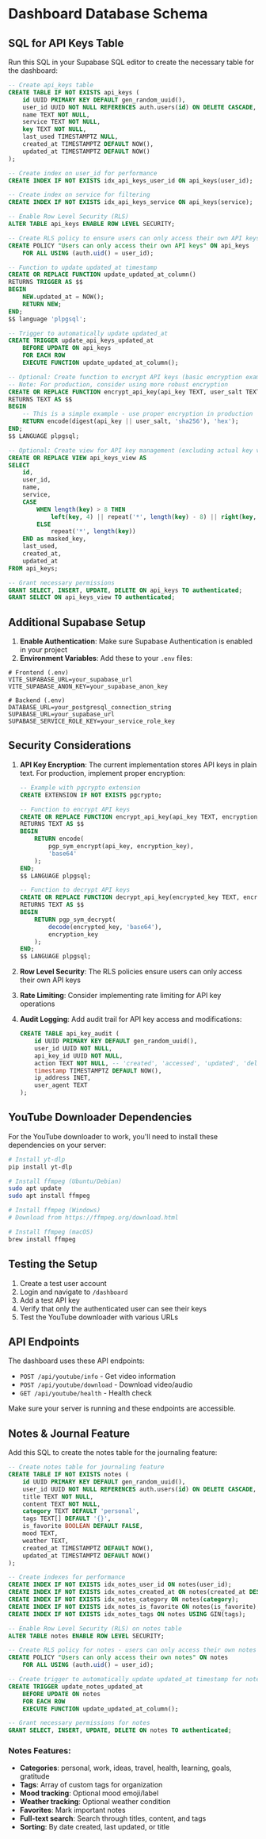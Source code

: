 # Dashboard Database Schema

## SQL for API Keys Table

Run this SQL in your Supabase SQL editor to create the necessary table for the dashboard:

```sql
-- Create api_keys table
CREATE TABLE IF NOT EXISTS api_keys (
    id UUID PRIMARY KEY DEFAULT gen_random_uuid(),
    user_id UUID NOT NULL REFERENCES auth.users(id) ON DELETE CASCADE,
    name TEXT NOT NULL,
    service TEXT NOT NULL,
    key TEXT NOT NULL,
    last_used TIMESTAMPTZ NULL,
    created_at TIMESTAMPTZ DEFAULT NOW(),
    updated_at TIMESTAMPTZ DEFAULT NOW()
);

-- Create index on user_id for performance
CREATE INDEX IF NOT EXISTS idx_api_keys_user_id ON api_keys(user_id);

-- Create index on service for filtering
CREATE INDEX IF NOT EXISTS idx_api_keys_service ON api_keys(service);

-- Enable Row Level Security (RLS)
ALTER TABLE api_keys ENABLE ROW LEVEL SECURITY;

-- Create RLS policy to ensure users can only access their own API keys
CREATE POLICY "Users can only access their own API keys" ON api_keys
    FOR ALL USING (auth.uid() = user_id);

-- Function to update updated_at timestamp
CREATE OR REPLACE FUNCTION update_updated_at_column()
RETURNS TRIGGER AS $$
BEGIN
    NEW.updated_at = NOW();
    RETURN NEW;
END;
$$ language 'plpgsql';

-- Trigger to automatically update updated_at
CREATE TRIGGER update_api_keys_updated_at 
    BEFORE UPDATE ON api_keys 
    FOR EACH ROW 
    EXECUTE FUNCTION update_updated_at_column();

-- Optional: Create function to encrypt API keys (basic encryption example)
-- Note: For production, consider using more robust encryption
CREATE OR REPLACE FUNCTION encrypt_api_key(api_key TEXT, user_salt TEXT DEFAULT 'default_salt')
RETURNS TEXT AS $$
BEGIN
    -- This is a simple example - use proper encryption in production
    RETURN encode(digest(api_key || user_salt, 'sha256'), 'hex');
END;
$$ LANGUAGE plpgsql;

-- Optional: Create view for API key management (excluding actual key values)
CREATE OR REPLACE VIEW api_keys_view AS
SELECT 
    id,
    user_id,
    name,
    service,
    CASE 
        WHEN length(key) > 8 THEN 
            left(key, 4) || repeat('*', length(key) - 8) || right(key, 4)
        ELSE 
            repeat('*', length(key))
    END as masked_key,
    last_used,
    created_at,
    updated_at
FROM api_keys;

-- Grant necessary permissions
GRANT SELECT, INSERT, UPDATE, DELETE ON api_keys TO authenticated;
GRANT SELECT ON api_keys_view TO authenticated;
```

## Additional Supabase Setup

1. **Enable Authentication**: Make sure Supabase Authentication is enabled in your project
2. **Environment Variables**: Add these to your `.env` files:

```env
# Frontend (.env)
VITE_SUPABASE_URL=your_supabase_url
VITE_SUPABASE_ANON_KEY=your_supabase_anon_key

# Backend (.env)
DATABASE_URL=your_postgresql_connection_string
SUPABASE_URL=your_supabase_url
SUPABASE_SERVICE_ROLE_KEY=your_service_role_key
```

## Security Considerations

1. **API Key Encryption**: The current implementation stores API keys in plain text. For production, implement proper encryption:
   ```sql
   -- Example with pgcrypto extension
   CREATE EXTENSION IF NOT EXISTS pgcrypto;
   
   -- Function to encrypt API keys
   CREATE OR REPLACE FUNCTION encrypt_api_key(api_key TEXT, encryption_key TEXT)
   RETURNS TEXT AS $$
   BEGIN
       RETURN encode(
           pgp_sym_encrypt(api_key, encryption_key),
           'base64'
       );
   END;
   $$ LANGUAGE plpgsql;
   
   -- Function to decrypt API keys
   CREATE OR REPLACE FUNCTION decrypt_api_key(encrypted_key TEXT, encryption_key TEXT)
   RETURNS TEXT AS $$
   BEGIN
       RETURN pgp_sym_decrypt(
           decode(encrypted_key, 'base64'),
           encryption_key
       );
   END;
   $$ LANGUAGE plpgsql;
   ```

2. **Row Level Security**: The RLS policies ensure users can only access their own API keys

3. **Rate Limiting**: Consider implementing rate limiting for API key operations

4. **Audit Logging**: Add audit trail for API key access and modifications:
   ```sql
   CREATE TABLE api_key_audit (
       id UUID PRIMARY KEY DEFAULT gen_random_uuid(),
       user_id UUID NOT NULL,
       api_key_id UUID NOT NULL,
       action TEXT NOT NULL, -- 'created', 'accessed', 'updated', 'deleted'
       timestamp TIMESTAMPTZ DEFAULT NOW(),
       ip_address INET,
       user_agent TEXT
   );
   ```

## YouTube Downloader Dependencies

For the YouTube downloader to work, you'll need to install these dependencies on your server:

```bash
# Install yt-dlp
pip install yt-dlp

# Install ffmpeg (Ubuntu/Debian)
sudo apt update
sudo apt install ffmpeg

# Install ffmpeg (Windows)
# Download from https://ffmpeg.org/download.html

# Install ffmpeg (macOS)
brew install ffmpeg
```

## Testing the Setup

1. Create a test user account
2. Login and navigate to `/dashboard`
3. Add a test API key
4. Verify that only the authenticated user can see their keys
5. Test the YouTube downloader with various URLs

## API Endpoints

The dashboard uses these API endpoints:

- `POST /api/youtube/info` - Get video information
- `POST /api/youtube/download` - Download video/audio
- `GET /api/youtube/health` - Health check

Make sure your server is running and these endpoints are accessible.

## Notes & Journal Feature

Add this SQL to create the notes table for the journaling feature:

```sql
-- Create notes table for journaling feature
CREATE TABLE IF NOT EXISTS notes (
    id UUID PRIMARY KEY DEFAULT gen_random_uuid(),
    user_id UUID NOT NULL REFERENCES auth.users(id) ON DELETE CASCADE,
    title TEXT NOT NULL,
    content TEXT NOT NULL,
    category TEXT DEFAULT 'personal',
    tags TEXT[] DEFAULT '{}',
    is_favorite BOOLEAN DEFAULT FALSE,
    mood TEXT,
    weather TEXT,
    created_at TIMESTAMPTZ DEFAULT NOW(),
    updated_at TIMESTAMPTZ DEFAULT NOW()
);

-- Create indexes for performance
CREATE INDEX IF NOT EXISTS idx_notes_user_id ON notes(user_id);
CREATE INDEX IF NOT EXISTS idx_notes_created_at ON notes(created_at DESC);
CREATE INDEX IF NOT EXISTS idx_notes_category ON notes(category);
CREATE INDEX IF NOT EXISTS idx_notes_is_favorite ON notes(is_favorite);
CREATE INDEX IF NOT EXISTS idx_notes_tags ON notes USING GIN(tags);

-- Enable Row Level Security (RLS) on notes table
ALTER TABLE notes ENABLE ROW LEVEL SECURITY;

-- Create RLS policy for notes - users can only access their own notes
CREATE POLICY "Users can only access their own notes" ON notes
    FOR ALL USING (auth.uid() = user_id);

-- Create trigger to automatically update updated_at timestamp for notes
CREATE TRIGGER update_notes_updated_at 
    BEFORE UPDATE ON notes 
    FOR EACH ROW 
    EXECUTE FUNCTION update_updated_at_column();

-- Grant necessary permissions for notes
GRANT SELECT, INSERT, UPDATE, DELETE ON notes TO authenticated;
```

### Notes Features:
- **Categories**: personal, work, ideas, travel, health, learning, goals, gratitude
- **Tags**: Array of custom tags for organization
- **Mood tracking**: Optional mood emoji/label
- **Weather tracking**: Optional weather condition
- **Favorites**: Mark important notes
- **Full-text search**: Search through titles, content, and tags
- **Sorting**: By date created, last updated, or title 